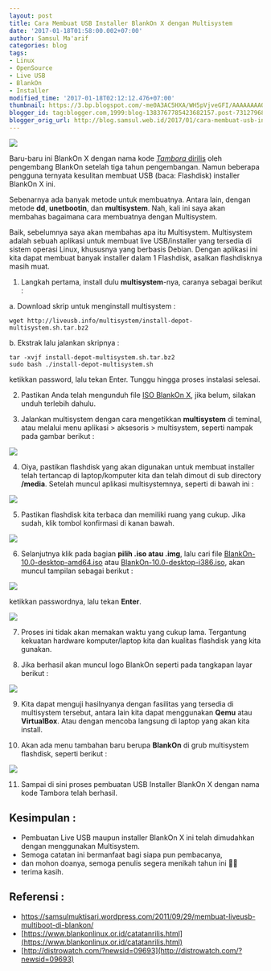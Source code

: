 ```yaml
---
layout: post
title: Cara Membuat USB Installer BlankOn X dengan Multisystem
date: '2017-01-18T01:58:00.002+07:00'
author: Samsul Ma'arif
categories: blog
tags:
- Linux
- OpenSource
- Live USB
- BlankOn
- Installer
modified_time: '2017-01-18T02:12:12.476+07:00'
thumbnail: https://3.bp.blogspot.com/-me0A3AC5HXA/WH5pVjveGFI/AAAAAAAAQE0/xWhKPUn-MWUqE-GEmMMrZxI9130MdbtOQCLcB/s72-c/blankon.png
blogger_id: tag:blogger.com,1999:blog-1383767785423682157.post-7312796844235598279
blogger_orig_url: http://blog.samsul.web.id/2017/01/cara-membuat-usb-installer-blankon-x.html
---
```


[![](https://3.bp.blogspot.com/-me0A3AC5HXA/WH5pVjveGFI/AAAAAAAAQE0/xWhKPUn-MWUqE-GEmMMrZxI9130MdbtOQCLcB/s320/blankon.png)](https://3.bp.blogspot.com/-me0A3AC5HXA/WH5pVjveGFI/AAAAAAAAQE0/xWhKPUn-MWUqE-GEmMMrZxI9130MdbtOQCLcB/s1600/blankon.png)

Baru-baru ini BlankOn X dengan nama kode [_Tambora_ dirilis](https://www.blankonlinux.or.id/catatanrilis.html) oleh pengembang BlankOn setelah tiga tahun pengembangan. Namun beberapa pengguna ternyata kesulitan membuat USB (baca: Flashdisk) installer BlankOn X ini.  

Sebenarnya ada banyak metode untuk membuatnya. Antara lain, dengan metode **dd**, **unetbootin**, dan **multisystem**. Nah, kali ini saya akan membahas bagaimana cara membuatnya dengan Multisystem.  

Baik, sebelumnya saya akan membahas apa itu Multisystem. Multisystem adalah sebuah aplikasi untuk membuat live USB/installer yang tersedia di sistem operasi Linux, khususnya yang berbasis Debian. Dengan aplikasi ini kita dapat membuat banyak installer dalam 1 Flashdisk, asalkan flashdisknya masih muat.  

1. Langkah pertama, install dulu **multisystem**-nya, caranya sebagai berikut :  

a. Download skrip untuk menginstall multisystem :  

```
wget http://liveusb.info/multisystem/install-depot-multisystem.sh.tar.bz2
```

b. Ekstrak lalu jalankan skripnya :  

```
tar -xvjf install-depot-multisystem.sh.tar.bz2  
sudo bash ./install-depot-multisystem.sh
```
ketikkan password, lalu tekan Enter. Tunggu hingga proses instalasi selesai.  

2. Pastikan Anda telah mengunduh file [ISO BlankOn X](http://cdimage.blankonlinux.or.id/blankon/rilis/10.0/), jika belum, silakan unduh terlebih dahulu.  

3. Jalankan multisystem dengan cara mengetikkan **multisystem** di teminal, atau melalui menu aplikasi > aksesoris > multisystem, seperti nampak pada gambar berikut :  

[![](https://1.bp.blogspot.com/-PxI6lXrcwQg/WH5h_6TFpoI/AAAAAAAAQDk/vnkD_YjK0I8pQsDlp-3k9df3WjLeioeeACLcB/s320/Cuplikan%2BLayar_2017-01-18_01-26-01.png)](https://1.bp.blogspot.com/-PxI6lXrcwQg/WH5h_6TFpoI/AAAAAAAAQDk/vnkD_YjK0I8pQsDlp-3k9df3WjLeioeeACLcB/s1600/Cuplikan%2BLayar_2017-01-18_01-26-01.png)

4. Oiya, pastikan flashdisk yang akan digunakan untuk membuat installer telah tertancap di laptop/komputer kita dan telah dimout di sub directory **/media**. Setelah muncul aplikasi multisystemnya, seperti di bawah ini :  

[![](https://4.bp.blogspot.com/-uwCH7j8MZZc/WH5i1Ui7lJI/AAAAAAAAQDs/s46aRJmV5Zgv_AphbhNMrLBfhDlWzDYggCLcB/s320/Cuplikan%2BLayar_2017-01-18_01-27-59.png)](https://4.bp.blogspot.com/-uwCH7j8MZZc/WH5i1Ui7lJI/AAAAAAAAQDs/s46aRJmV5Zgv_AphbhNMrLBfhDlWzDYggCLcB/s1600/Cuplikan%2BLayar_2017-01-18_01-27-59.png)

5. Pastikan flashdisk kita terbaca dan memiliki ruang yang cukup. Jika sudah, klik tombol konfirmasi di kanan bawah.  

[![](https://2.bp.blogspot.com/-2eIaOmngVv4/WH5jzyHazvI/AAAAAAAAQEA/UcL4WJV4CjwN98dY9cPx8oLc60aL3Yh7QCLcB/s320/Cuplikan%2BLayar_2017-01-18_01-33-25.png)](https://2.bp.blogspot.com/-2eIaOmngVv4/WH5jzyHazvI/AAAAAAAAQEA/UcL4WJV4CjwN98dY9cPx8oLc60aL3Yh7QCLcB/s1600/Cuplikan%2BLayar_2017-01-18_01-33-25.png)

6. Selanjutnya klik pada bagian **pilih .iso atau .img**, lalu cari file [BlankOn-10.0-desktop-amd64.iso](http://cdimage.blankonlinux.or.id/blankon/rilis/10.0/BlankOn-10.0-desktop-amd64.iso) atau [BlankOn-10.0-desktop-i386.iso](http://cdimage.blankonlinux.or.id/blankon/rilis/10.0/BlankOn-10.0-desktop-i386.iso), akan muncul tampilan sebagai berikut :  

[![](https://4.bp.blogspot.com/-XPcPVom6qks/WH5kfqO80WI/AAAAAAAAQEE/uqOGlPGxJ-Ia3Ss3Oy49n0BPiYzzVEDLwCLcB/s320/Cuplikan%2BLayar_2017-01-18_01-37-37.png)](https://4.bp.blogspot.com/-XPcPVom6qks/WH5kfqO80WI/AAAAAAAAQEE/uqOGlPGxJ-Ia3Ss3Oy49n0BPiYzzVEDLwCLcB/s1600/Cuplikan%2BLayar_2017-01-18_01-37-37.png)

ketikkan passwordnya, lalu tekan **Enter**.  

[![](https://3.bp.blogspot.com/-kwHm2WEn_PY/WH5k7OLeLPI/AAAAAAAAQEM/HmAhU_jWPqMiOQVDNOJvQeUiGzBBWDdQQCLcB/s320/Cuplikan%2BLayar_2017-01-18_01-38-47.png)](https://3.bp.blogspot.com/-kwHm2WEn_PY/WH5k7OLeLPI/AAAAAAAAQEM/HmAhU_jWPqMiOQVDNOJvQeUiGzBBWDdQQCLcB/s1600/Cuplikan%2BLayar_2017-01-18_01-38-47.png)

7. Proses ini tidak akan memakan waktu yang cukup lama. Tergantung kekuatan hardware komputer/laptop kita dan kualitas flashdisk yang kita gunakan.  

8. Jika berhasil akan muncul logo BlankOn seperti pada tangkapan layar berikut :  

[![](https://1.bp.blogspot.com/-QZmK9QR98W0/WH5mBL5biqI/AAAAAAAAQEY/n_2AvDhfVDA-Ap107s49gsKCvQ4qMgJ0wCLcB/s320/Cuplikan%2BLayar_2017-01-18_01-43-00.png)](https://1.bp.blogspot.com/-QZmK9QR98W0/WH5mBL5biqI/AAAAAAAAQEY/n_2AvDhfVDA-Ap107s49gsKCvQ4qMgJ0wCLcB/s1600/Cuplikan%2BLayar_2017-01-18_01-43-00.png)

9. Kita dapat menguji hasilnyanya dengan fasilitas yang tersedia di multisystem tersebut, antara lain kita dapat menggunakan **Qemu** atau **VirtualBox**. Atau dengan mencoba langsung di laptop yang akan kita install.  

10. Akan ada menu tambahan baru berupa **BlankOn** di grub multisystem flashdisk, seperti berikut :  

[![](https://1.bp.blogspot.com/-IYRtsOksjew/WH5nXkz0VOI/AAAAAAAAQEo/x6BNUJVt9E8TBw00nCZnkE1vbWGC3j_9gCLcB/s320/Cuplikan%2BLayar_2017-01-18_01-45-04.png)](https://1.bp.blogspot.com/-IYRtsOksjew/WH5nXkz0VOI/AAAAAAAAQEo/x6BNUJVt9E8TBw00nCZnkE1vbWGC3j_9gCLcB/s1600/Cuplikan%2BLayar_2017-01-18_01-45-04.png)

11. Sampai di sini proses pembuatan USB Installer BlankOn X dengan nama kode Tambora telah berhasil.  

## Kesimpulan :

- Pembuatan Live USB maupun installer BlankOn X ini telah dimudahkan dengan menggunakan Multisystem.  
- Semoga catatan ini bermanfaat bagi siapa pun pembacanya,  
- dan mohon doanya, semoga penulis segera menikah tahun ini 👦👧  
- terima kasih.  

## Referensi :  

- [https://samsulmuktisari.wordpress.com/2011/09/29/membuat-liveusb-multiboot-di-blankon/ ](https://samsulmuktisari.wordpress.com/2011/09/29/membuat-liveusb-multiboot-di-blankon/%C2%A0)  
- [https://www.blankonlinux.or.id/catatanrilis.html](https://www.blankonlinux.or.id/catatanrilis.html)  
- [http://distrowatch.com/?newsid=09693](http://distrowatch.com/?newsid=09693)

